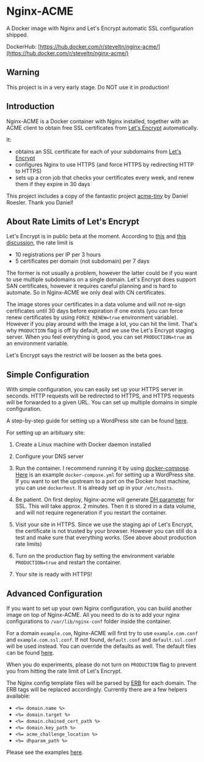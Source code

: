 # Nginx-ACME

A Docker image with Nginx and Let's Encrypt automatic SSL configuration shipped.

DockerHub: [https://hub.docker.com/r/steveltn/nginx-acme/](https://hub.docker.com/r/steveltn/nginx-acme/)

## Warning

This project is in a very early stage. Do NOT use it in production!

## Introduction

Nginx-ACME is a Docker container with Nginx installed, together with an ACME client to obtain free SSL certificates from [Let's Encrypt](https://letsencrypt.org) automatically.

It:

* obtains an SSL certificate for each of your subdomains from [Let's Encrypt](https://letsencrypt.org)
* configures Nginx to use HTTPS (and force HTTPS by redirecting HTTP to HTTPS)
* sets up a cron job that checks your certificates every week, and renew them if they expire in 30 days

This project includes a copy of the fantastic project [acme-tiny](https://github.com/diafygi/acme-tiny) by Daniel Roesler. Thank you Daniel!

## About Rate Limits of Let's Encrypt

Let's Encrypt is in public beta at the moment. According to [this](https://community.letsencrypt.org/t/public-beta-rate-limits/4772) and [this discussion](https://community.letsencrypt.org/t/public-beta-rate-limits/4772/42), the rate limit is

* 10 registrations per IP per 3 hours
* 5 certificates per domain (not subdomain) per 7 days

The former is not usually a problem, however the latter could be if you want to use multiple subdomains on a single domain. Let's Encrypt does support SAN certificates, however it requires careful planning and is hard to automate. So in Nginx-ACME we only deal with CN certificates.

The image stores your certificates in a data volume and will not re-sign certificates until 30 days before expiration if one exists (you can force renew certificates by using `FORCE_RENEW=true` environment variable). However if you play around with the image a lot, you can hit the limit. That's why `PRODUCTION` flag is off by default, and we use the Let's Encrypt staging server. When you feel everything is good, you can set `PRODUCTION=true` as an environment variable.

Let's Encrypt says the restrict will be loosen as the beta goes.

## Simple Configuration

With simple configuration, you can easily set up your HTTPS server in seconds. HTTP requests will be redirected to HTTPS, and HTTPS requests will be forwarded to a given URL. You can set up multiple domains in simple configuration.

A step-by-step guide for setting up a WordPress site can be found [here](http://steveltn.me/blog/2015/12/18/nginx-acme/).

For setting up an arbituary site:

1. Create a Linux machine with Docker daemon installed

1. Configure your DNS server

1. Run the container. I recommend running it by using [docker-compose](https://docs.docker.com/compose/). [Here](https://github.com/SteveLTN/nginx-acme/blob/master/examples/wordpress/docker-compose.yml) is an example `docker-compose.yml` for setting up a WordPress site. If you want to set the upstream to a port on the Docker host machine, you can use `dockerhost`. It is already set up in your `/etc/hosts`.

1. Be patient. On first deploy, Nginx-acme will generate [DH parameter](https://raymii.org/s/tutorials/Strong_SSL_Security_On_nginx.html) for SSL. This will take approx. 2 minutes. Then it is stored in a data volume, and will not require regeneration if you restart the container.

1. Visit your site in HTTPS. Since we use the staging api of Let's Encrypt, the certificate is not trusted by your browser. However you can still do a test and make sure that everything works. (See above about production rate limits)

1. Turn on the production flag by setting the environment variable `PRODUCTION=true` and restart the container.

1. Your site is ready with HTTPS!

## Advanced Configuration

If you want to set up your own Nginx configuration, you can build another image on top of Nginx-ACME. All you need to do is to add your nginx configurations to `/var/lib/nginx-conf` folder inside the container.

For a domain `example.com`, Nginx-ACME will first try to use `example.com.conf` and `example.com.ssl.conf`. If not found, `default.conf` and `default.ssl.conf` will be used instead. You can override the defaults as well. The default files can be found [here](https://github.com/SteveLTN/nginx-acme/tree/master/nginx-conf).

When you do experiments, please do not turn on `PRODUCTION` flag to prevent you from hitting the rate limit of Let's Encrypt.

The Nginx config template files will be parsed by [ERB](http://www.stuartellis.eu/articles/erb/) for each domain. The ERB tags will be replaced accordingly. Currently there are a few helpers available:

* `<%= domain.name %>`
* `<%= domain.target %>`
* `<%= domain.chained_cert_path %>`
* `<%= domain.key_path %>`
* `<%= acme_challenge_location %>`
* `<%= dhparam_path %>`

Please see the examples [here](https://github.com/SteveLTN/nginx-acme/tree/master/examples/custom_config).
